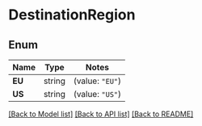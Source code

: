 # DestinationRegion

## Enum

Name | Type | Notes
------------ | ------------- | -------------
**EU** | string | (value: `"EU"`)
**US** | string | (value: `"US"`)


[[Back to Model list]](../README.md#documentation-for-models) [[Back to API list]](../README.md#documentation-for-api-endpoints) [[Back to README]](../README.md)



